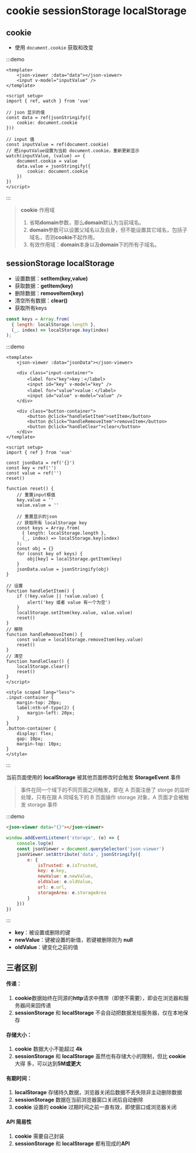 # cookie sessionStorage localStorage

## cookie

- 使用 `document.cookie` 获取和改变

:::demo

```vue
<template>
	<json-viewer :data="data"></json-viewer>
	<input v-model="inputValue" />
</template>

<script setup>
import { ref, watch } from 'vue'

// json 显示的值
const data = ref(jsonStringify({
    cookie: document.cookie
}))

// input 值
const inputValue = ref(document.cookie)
// 把inputValue设置为当前 document.cookie，重新更新显示
watch(inputValue, (value) => {
    document.cookie = value
    data.value = jsonStringify({
    	cookie: document.cookie
	})
})
</script>
```

:::

> **cookie** 作用域
>
> 1. 省略**domain**参数，那么**domain**默认为当前域名。
> 2. **domain**参数可以设置父域名以及自身，但不能设置其它域名，包括子域名，否则**cookie**不起作用。
> 3. 有效作用域：**domain**本身以及**domain**下的所有子域名。

## sessionStorage localStorage

- 设置数据：**setItem(key,value)**
- 获取数据：**getItem(key)**
- 删除数据：**removeItem(key)**
- 清空所有数据：**clear()**
- 获取所有keys

```js
const keys = Array.from(
  { length: localStorage.length },
  (_, index) => localStorage.key(index)
);
```

:::demo

```vue
<template>
	<json-viewer :data="jsonData"></json-viewer>

	<div class="input-container">
        <label for="key">key：</label>
        <input id="key" v-model="key" />
        <label for="value">value：</label>
        <input id="value" v-model="value" />
    </div>

	<div class="button-container">
        <button @click="handleSetItem">setItem</button>
        <button @click="handleRemoveItem">removeItem</button>
        <button @click="handleClear">clear</button>
    </div>
</template>

<script setup>
import { ref } from 'vue'
    
const jsonData = ref('{}')
const key = ref('')
const value = ref('')
reset()

function reset() {
    // 重置input框值
    key.value = ''
    value.value = ''
    
    // 重置显示的json
    // 获取所有 localStorage key
    const keys = Array.from(
      { length: localStorage.length },
      (_, index) => localStorage.key(index)
    );
    const obj = {}
    for (const key of keys) {
        obj[key] = localStorage.getItem(key)
    }
    jsonData.value = jsonStringify(obj)
}

// 设置
function handleSetItem() {
    if (!key.value || !value.value) {
        alert('key 或者 value 有一个为空')
    }
    localStorage.setItem(key.value, value.value)
    reset()
}
// 移除
function handleRemoveItem() {
    const value = localStorage.removeItem(key.value)
    reset()
}
// 清空
function handleClear() {
	localStorage.clear()
    reset()
}
</script>

<style scoped lang="less">
.input-container {
    margin-top: 20px;
    label:nth-of-type(2) {
        margin-left: 20px;
    }
}
.button-container {
    display: flex;
    gap: 10px;
    margin-top: 10px;
}
</style>
```

:::

当前页面使用的 **localStorage** 被其他页面修改时会触发 **StorageEvent** 事件

> 事件在同一个域下的不同页面之间触发，即在 A 页面注册了 storge 的监听处理，只有在跟 A 同域名下的 B 页面操作 storage 对象，A 页面才会被触发 storage 事件

:::demo

```html
<json-viewer data="{}"></json-viewer>
```

```js
window.addEventListener('storage', (e) => {
    console.log(e)
    const jsonViewer = document.querySelector('json-viewer')
    jsonViewer.setAttribute('data', jsonStringify({
        e: {
            isTrusted: e.isTrusted,
            key: e.key,
            newValue: e.newValue,
            oldValue: e.oldValue,
            url: e.url,
            storageArea: e.storageArea
        }
    }))
})
```

:::

- **key**：被设置或删除的键
- **newValue**：键被设置的新值，若键被删除则为 **null**
- **oldValue**：键变化之前的值

## 三者区别

#### 传递：

1. **cookie**数据始终在同源的**http**请求中携带（即使不需要），即会在浏览器和服务器间来回传递
2. **sessionStorage** 和 **localStorage** 不会⾃动把数据发给服务器，仅在本地保存

#### 存储⼤⼩：

1. **cookie** 数据⼤⼩不能超过 **4k**
2. **sessionStorage** 和 **localStorage** 虽然也有存储⼤⼩的限制，但⽐ **cookie** ⼤得 多，可以达到**5M或更⼤**

####  有期时间：

1. **localStorage** 存储持久数据，浏览器关闭后数据不丢失除⾮主动删除数据 
2. **sessionStorage** 数据在当前浏览器窗⼝关闭后⾃动删除
3. **cookie** 设置的 **cookie** 过期时间之前⼀直有效，即使窗⼝或浏览器关闭

#### API 简易性

1. **cookie** 需要自己封装
2. **sessionStorage** 和 **localStorage** 都有现成的**API**